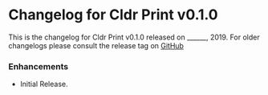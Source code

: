# Changelog for Cldr Print v0.1.0

This is the changelog for Cldr Print v0.1.0 released on ______, 2019.  For older changelogs please consult the release tag on [GitHub](https://github.com/kipcole9/cldr/tags)

### Enhancements

* Initial Release.
